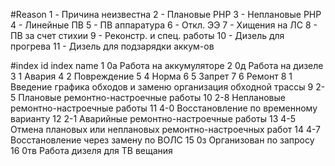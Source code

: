 #Reason
1 - Причина неизвестна
2 - Плановые РНР
3 - Неплановые РНР
4 - Линейные ПВ
5 - ПВ аппаратура
6 - Откл. ЭЭ
7 - Хищения на ЛС
8 - ПВ за счет стихии
9 - Реконстр. и спец. работы
10 - Дизель для прогрева
11 - Дизель для подзарядки аккум-ов


#index
id	index	name
1	0а	Работа на аккумуляторе
2	0д	Работа на дизеле
3	1	Авария
4	2	Повреждение
5	4	Норма
6	5	Запрет
7	6	Ремонт
8	1	Введение графика обходов и заменю организация обходной трассы
9	2-5	Плановые ремонтно-настроечные работы
10	2-8	Неплановые ремонтно-настроечные работы
11	4-0	Восстановление по временному варианту
12	2-1	Аварийные ремонтно-настроечные работы
13	4-5	Отмена плановых или неплановых ремонтно-настроечных работ
14	4-7	Восстановление через замену по ВОЛС
15	0з	Организован по запросу
16	0тв	Работа дизеля для ТВ вещания
